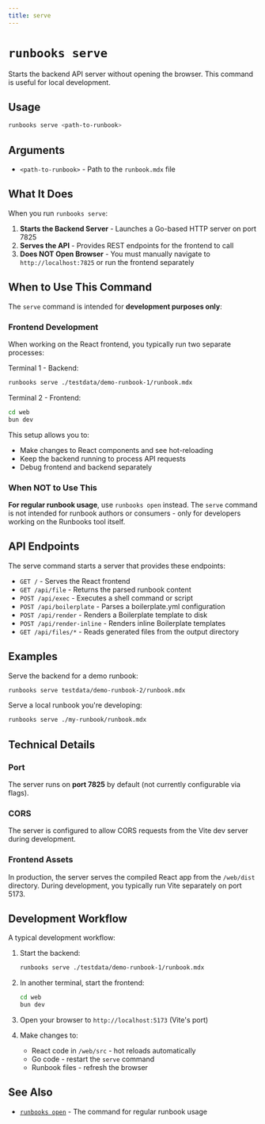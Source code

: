 ```yaml
---
title: serve
---
```


# `runbooks serve`

Starts the backend API server without opening the browser. This command is useful for local development.

## Usage

```bash
runbooks serve <path-to-runbook>
```

## Arguments

- `<path-to-runbook>` - Path to the `runbook.mdx` file

## What It Does

When you run `runbooks serve`:

1. **Starts the Backend Server** - Launches a Go-based HTTP server on port 7825
2. **Serves the API** - Provides REST endpoints for the frontend to call
3. **Does NOT Open Browser** - You must manually navigate to `http://localhost:7825` or run the frontend separately

## When to Use This Command

The `serve` command is intended for **development purposes only**:

### Frontend Development
When working on the React frontend, you typically run two separate processes:

Terminal 1 - Backend:
```bash
runbooks serve ./testdata/demo-runbook-1/runbook.mdx
```

Terminal 2 - Frontend:
```bash
cd web
bun dev
```

This setup allows you to:
- Make changes to React components and see hot-reloading
- Keep the backend running to process API requests
- Debug frontend and backend separately

### When NOT to Use This

**For regular runbook usage**, use `runbooks open` instead. The `serve` command is not intended for runbook authors or consumers - only for developers working on the Runbooks tool itself.

## API Endpoints

The serve command starts a server that provides these endpoints:

- `GET /` - Serves the React frontend
- `GET /api/file` - Returns the parsed runbook content
- `POST /api/exec` - Executes a shell command or script
- `POST /api/boilerplate` - Parses a boilerplate.yml configuration
- `POST /api/render` - Renders a Boilerplate template to disk
- `POST /api/render-inline` - Renders inline Boilerplate templates
- `GET /api/files/*` - Reads generated files from the output directory

## Examples

Serve the backend for a demo runbook:
```bash
runbooks serve testdata/demo-runbook-2/runbook.mdx
```

Serve a local runbook you're developing:
```bash
runbooks serve ./my-runbook/runbook.mdx
```

## Technical Details

### Port
The server runs on **port 7825** by default (not currently configurable via flags).

### CORS
The server is configured to allow CORS requests from the Vite dev server during development.

### Frontend Assets
In production, the server serves the compiled React app from the `/web/dist` directory. During development, you typically run Vite separately on port 5173.

## Development Workflow

A typical development workflow:

1. Start the backend:
   ```bash
   runbooks serve ./testdata/demo-runbook-1/runbook.mdx
   ```

2. In another terminal, start the frontend:
   ```bash
   cd web
   bun dev
   ```

3. Open your browser to `http://localhost:5173` (Vite's port)

4. Make changes to:
   - React code in `/web/src` - hot reloads automatically
   - Go code - restart the `serve` command
   - Runbook files - refresh the browser

## See Also

- [`runbooks open`](/commands/open) - The command for regular runbook usage


